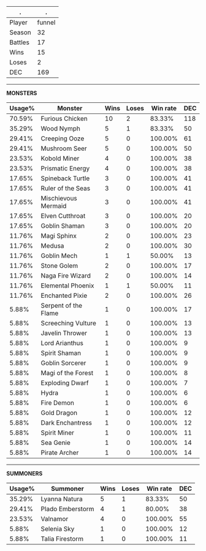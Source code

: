 .|.
|-|-
Player|funnel
Season|32
Battles|17
Wins|15
Loses|2
DEC|169

---
**MONSTERS**

Usage%|Monster|Wins|Loses|Win rate|DEC|
-|-|-|-|-|-|
70.59%|Furious Chicken|10|2|83.33%|118|
35.29%|Wood Nymph|5|1|83.33%|50|
29.41%|Creeping Ooze|5|0|100.00%|61|
29.41%|Mushroom Seer|5|0|100.00%|50|
23.53%|Kobold Miner|4|0|100.00%|38|
23.53%|Prismatic Energy|4|0|100.00%|38|
17.65%|Spineback Turtle|3|0|100.00%|41|
17.65%|Ruler of the Seas|3|0|100.00%|41|
17.65%|Mischievous Mermaid|3|0|100.00%|41|
17.65%|Elven Cutthroat|3|0|100.00%|20|
17.65%|Goblin Shaman|3|0|100.00%|20|
11.76%|Magi Sphinx|2|0|100.00%|23|
11.76%|Medusa|2|0|100.00%|30|
11.76%|Goblin Mech|1|1|50.00%|13|
11.76%|Stone Golem|2|0|100.00%|17|
11.76%|Naga Fire Wizard|2|0|100.00%|14|
11.76%|Elemental Phoenix|1|1|50.00%|11|
11.76%|Enchanted Pixie|2|0|100.00%|26|
5.88%|Serpent of the Flame|1|0|100.00%|17|
5.88%|Screeching Vulture|1|0|100.00%|13|
5.88%|Javelin Thrower|1|0|100.00%|13|
5.88%|Lord Arianthus|1|0|100.00%|9|
5.88%|Spirit Shaman|1|0|100.00%|9|
5.88%|Goblin Sorcerer|1|0|100.00%|9|
5.88%|Magi of the Forest|1|0|100.00%|8|
5.88%|Exploding Dwarf|1|0|100.00%|7|
5.88%|Hydra|1|0|100.00%|6|
5.88%|Fire Demon|1|0|100.00%|6|
5.88%|Gold Dragon|1|0|100.00%|12|
5.88%|Dark Enchantress|1|0|100.00%|12|
5.88%|Spirit Miner|1|0|100.00%|11|
5.88%|Sea Genie|1|0|100.00%|14|
5.88%|Pirate Archer|1|0|100.00%|14|

---
**SUMMONERS**

Usage%|Summoner|Wins|Loses|Win rate|DEC|
-|-|-|-|-|-|
35.29%|Lyanna Natura|5|1|83.33%|50|
29.41%|Plado Emberstorm|4|1|80.00%|38|
23.53%|Valnamor|4|0|100.00%|55|
5.88%|Selenia Sky|1|0|100.00%|12|
5.88%|Talia Firestorm|1|0|100.00%|11|
